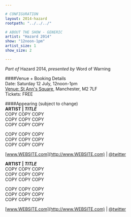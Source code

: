 ```yaml
---

# CONFIGURATION
layout: 2014-hazard
rootpath: "../../../"

# ABOUT THE SHOW - GENERIC
artist: "Hazard 2014"
show: "12noon-1pm"
artist_size: 1
show_size: 2

---
```

*Part of* Hazard 2014, *presented by* Word of Warning       
     
####Venue + Booking Details        
Date: Saturday 12 July, 12noon-1pm       
[Venue: St Ann's Square](http://www), Manchester, M2 7LF      
Tickets: FREE    
                
####Appearing (subject to change)      
**ARTIST | *TITLE***     
COPY COPY COPY            
COPY COPY COPY             
COPY COPY COPY            
               
COPY COPY COPY             
COPY COPY COPY            
COPY COPY COPY             
                     
[www.WEBSITE.com](http://www.WEBSITE.com) | [@twitter](http://twitter.com/)            
             
**ARTIST | *TITLE***     
COPY COPY COPY            
COPY COPY COPY             
COPY COPY COPY            
               
COPY COPY COPY             
COPY COPY COPY            
COPY COPY COPY             
                     
[www.WEBSITE.com](http://www.WEBSITE.com) | [@twitter](http://twitter.com/)            
             

